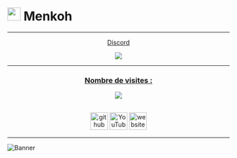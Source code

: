 <h1><img src="https://imgur.com/ReAaA9h" width="30"/> Menkoh</h1>

---

 <a href="https://github.com/menkoh/">
<div align="center"><p align="center">Discord</p><img src="https://discord.c99.nl/widget/theme-3/866122568036384839.png" /></div>

---
<h3><p align="center">Nombre de visites :</h3><p align="center"><img src="https://profile-counter.glitch.me/menkoh/count.svg" />
 

[<p align="center"><br><img src='https://cdn.jsdelivr.net/npm/simple-icons@3.0.1/icons/github.svg' alt='github' height='40'>](https://github.com/menkoh)  [<img src='https://cdn.jsdelivr.net/npm/simple-icons@3.0.1/icons/youtube.svg' alt='YouTube' height='40'>](https://www.youtube.com/channel/UCbvb7w78cwJb8QX1RUP5KXw)  [<img src='https://cdn.jsdelivr.net/npm/simple-icons@3.0.1/icons/discord.svg' alt='website' height='40'>](https://discord.com/users/866122568036384839)
 
---

![Banner](https://imgur.com/8Uv3Gyg)